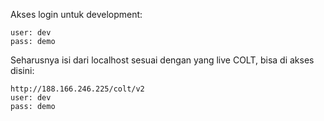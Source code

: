 
Akses login untuk development:

	user: dev
	pass: demo

Seharusnya isi dari localhost sesuai dengan yang live COLT,
bisa di akses disini:

	http://188.166.246.225/colt/v2
	user: dev
	pass: demo